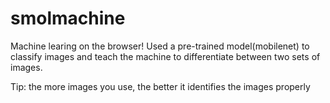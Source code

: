 # smolmachine
Machine learing on the browser! Used a pre-trained model(mobilenet) to classify images and teach the machine to differentiate between two sets of images. 

Tip: the more images you use, the better it identifies the images properly
